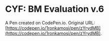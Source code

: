 # CYF: BM Evaluation v.6 

A Pen created on CodePen.io. Original URL: [https://codepen.io/1ronkamosi/pen/zYrydMB](https://codepen.io/1ronkamosi/pen/zYrydMB).


